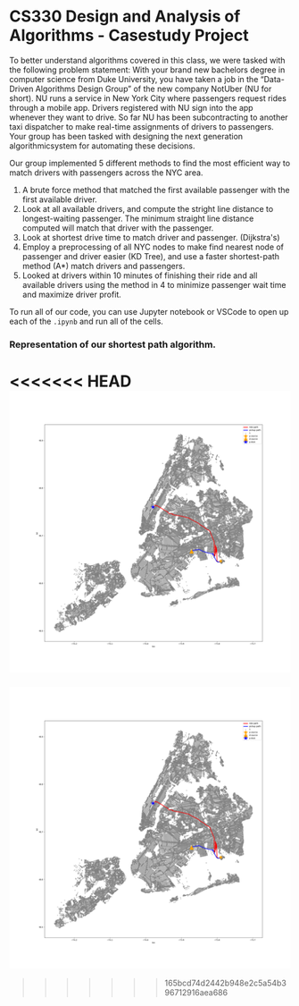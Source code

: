 # CS330 Design and Analysis of Algorithms - Casestudy Project

To better understand algorithms covered in this class, we were tasked with the following problem statement: With your brand new bachelors degree in computer science from Duke University, you have taken a job in the “Data-Driven Algorithms Design Group” of the new company NotUber (NU for short). NU runs a service in New York City where passengers request rides through a mobile app. Drivers registered with NU sign into the app whenever they want to drive. So far NU has been subcontracting to another taxi dispatcher to make real-time assignments of drivers to passengers. Your group has been tasked with designing the next generation algorithmicsystem for automating these decisions.


Our group implemented 5 different methods to find the most efficient way to match drivers with passengers across the NYC area. 

1. A brute force method that matched the first available passenger with the first available driver. 
2. Look at all available drivers, and compute the stright line distance to longest-waiting passenger. The minimum straight line distance computed will match that driver with the passenger.  
3. Look at shortest drive time to match driver and passenger. (Dijkstra's) 
4. Employ a preprocessing of all NYC nodes to make find nearest node of passenger and driver easier (KD Tree), and use a faster shortest-path method (A*) match drivers and passengers.
5. Looked at drivers within 10 minutes of finishing their ride and all available drivers using the method in 4 to minimize passenger wait time and maximize driver profit. 


To run all of our code, you can use Jupyter notebook or VSCode to open up each of the `.ipynb` and run all of the cells. 


### Representation of our shortest path algorithm. 
<<<<<<< HEAD
![Dijkstra's](./Dijkstras.png)
=======
![Dijkstra's](./Dijkstras.png)
>>>>>>> 165bcd74d2442b948e2c5a54b396712916aea686
